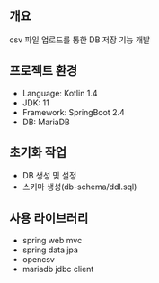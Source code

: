 ## 개요
csv 파일 업로드를 통한 DB 저장 기능 개발

## 프로젝트 환경
- Language: Kotlin 1.4
- JDK: 11
- Framework: SpringBoot 2.4
- DB: MariaDB

## 초기화 작업
- DB 생성 및 설정
- 스키마 생성(db-schema/ddl.sql)

## 사용 라이브러리
- spring web mvc
- spring data jpa
- opencsv
- mariadb jdbc client